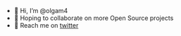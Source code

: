 - 👋 Hi, I’m @olgam4
- 👀 Hoping to collaborate on more Open Source projects
- 🦆 Reach me on [twitter](https://twitter.com/gamachexx3)

